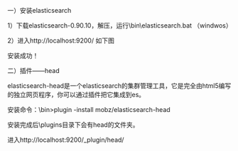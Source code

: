 一）安装elasticsearch

1）下载elasticsearch-0.90.10，解压，运行\bin\elasticsearch.bat （windwos）

2）进入http://localhost:9200/ 如下图



安装成功！

 

二）插件——head

elasticsearch-head是一个elasticsearch的集群管理工具，它是完全由html5编写的独立网页程序，你可以通过插件把它集成到es。

安装命令：\bin>plugin -install mobz/elasticsearch-head

安装完成后\plugins目录下会有head的文件夹。

进入http://localhost:9200/_plugin/head/